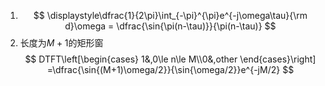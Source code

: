 1. $$
    \displaystyle\dfrac{1}{2\pi}\int_{-\pi}^{\pi}e^{-j\omega\tau}{\rm d}\omega = \dfrac{\sin{\pi(n-\tau)}}{\pi(n-\tau)}
$$
2. 长度为$M+1$的矩形窗
$$
DTFT\left[\begin{cases}
    1&,0\le n\le M\\0&,other
\end{cases}\right]
=\dfrac{\sin{(M+1)\omega/2}}{\sin{\omega/2}}e^{-jM/2}
$$